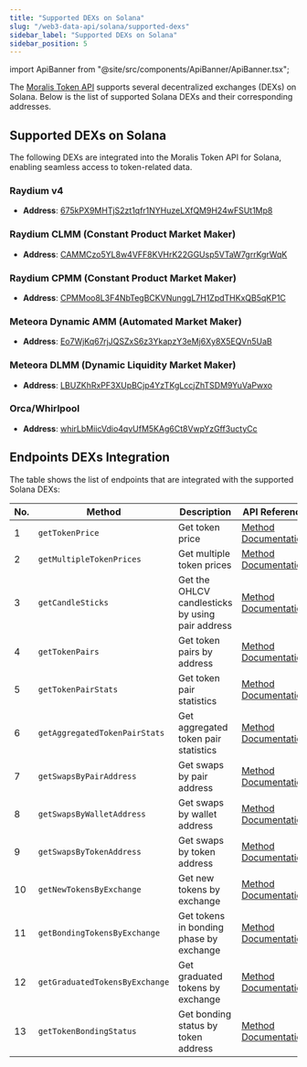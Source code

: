 ```yaml
---
title: "Supported DEXs on Solana"
slug: "/web3-data-api/solana/supported-dexs"
sidebar_label: "Supported DEXs on Solana"
sidebar_position: 5
---
```


import ApiBanner from "@site/src/components/ApiBanner/ApiBanner.tsx";

The [Moralis Token API](/web3-data-api/solana/reference/token-api) supports several decentralized exchanges (DEXs) on Solana. Below is the list of supported Solana DEXs and their corresponding addresses.

## Supported DEXs on Solana

The following DEXs are integrated into the Moralis Token API for Solana, enabling seamless access to token-related data.

### Raydium v4

- **Address**: [675kPX9MHTjS2zt1qfr1NYHuzeLXfQM9H24wFSUt1Mp8](https://solscan.io/account/675kPX9MHTjS2zt1qfr1NYHuzeLXfQM9H24wFSUt1Mp8)

### Raydium CLMM (Constant Product Market Maker)

- **Address**: [CAMMCzo5YL8w4VFF8KVHrK22GGUsp5VTaW7grrKgrWqK](https://solscan.io/account/CAMMCzo5YL8w4VFF8KVHrK22GGUsp5VTaW7grrKgrWqK)

### Raydium CPMM (Constant Product Market Maker)

- **Address**: [CPMMoo8L3F4NbTegBCKVNunggL7H1ZpdTHKxQB5qKP1C](https://solscan.io/account/CPMMoo8L3F4NbTegBCKVNunggL7H1ZpdTHKxQB5qKP1C)

### Meteora Dynamic AMM (Automated Market Maker)

- **Address**: [Eo7WjKq67rjJQSZxS6z3YkapzY3eMj6Xy8X5EQVn5UaB](https://solscan.io/account/Eo7WjKq67rjJQSZxS6z3YkapzY3eMj6Xy8X5EQVn5UaB)

### Meteora DLMM (Dynamic Liquidity Market Maker)

- **Address**: [LBUZKhRxPF3XUpBCjp4YzTKgLccjZhTSDM9YuVaPwxo](https://solscan.io/account/LBUZKhRxPF3XUpBCjp4YzTKgLccjZhTSDM9YuVaPwxo)

### Orca/Whirlpool

- **Address**: [whirLbMiicVdio4qvUfM5KAg6Ct8VwpYzGff3uctyCc](https://solscan.io/account/whirLbMiicVdio4qvUfM5KAg6Ct8VwpYzGff3uctyCc)

## Endpoints DEXs Integration

The table shows the list of endpoints that are integrated with the supported Solana DEXs:

| No. | Method                         | Description                                      | API Reference                                                                               | URL                                                                                                                                                                                         |
| --- | ------------------------------ | ------------------------------------------------ | ------------------------------------------------------------------------------------------- | ------------------------------------------------------------------------------------------------------------------------------------------------------------------------------------------- |
| 1   | `getTokenPrice`                | Get token price                                  | [Method Documentation](/web3-data-api/solana/reference/price/get-sol-token-price)           | [https://solana-gateway.moralis.io/token/:network/:address/price](https://solana-gateway.moralis.io/token/:network/:address/price)                                                          |
| 2   | `getMultipleTokenPrices`       | Get multiple token prices                        | [Method Documentation](/web3-data-api/solana/reference/price/get-multiple-token-prices)     | [https://solana-gateway.moralis.io/token/:network/:address/price](https://solana-gateway.moralis.io/token/:network/:address/price)                                                          |
| 3   | `getCandleSticks`              | Get the OHLCV candlesticks by using pair address | [Method Documentation](/web3-data-api/solana/reference/price/get-ohlcv-by-pair-address)     | [https://solana-gateway.moralis.io/token/:network/pairs/:pairAddress/ohlcv](https://solana-gateway.moralis.io/token/:network/pairs/:pairAddress/ohlcv)                                      |
| 4   | `getTokenPairs`                | Get token pairs by address                       | [Method Documentation](/web3-data-api/solana/reference/get-token-pairs-by-address)          | [https://solana-gateway.moralis.io/token/:network/:address/pairs](https://solana-gateway.moralis.io/token/:network/:address/pairs)                                                          |
| 5   | `getTokenPairStats`            | Get token pair statistics                        | [Method Documentation](/web3-data-api/solana/reference/get-token-pair-stats)                | [https://solana-gateway.moralis.io/token/:network/pairs/:pairAddress/stats](https://solana-gateway.moralis.io/token/:network/pairs/:pairAddress/stats)                                      |
| 6   | `getAggregatedTokenPairStats`  | Get aggregated token pair statistics             | [Method Documentation](/web3-data-api/solana/reference/get-aggregated-token-pair-stats)     | [https://solana-gateway.moralis.io/token/:network/:address/pairs/stats](https://solana-gateway.moralis.io/token/:network/:address/pairs/stats)                                              |
| 7   | `getSwapsByPairAddress`        | Get swaps by pair address                        | [Method Documentation](/web3-data-api/solana/reference/get-swaps-by-pair-address)           | [https://solana-gateway.moralis.io/token/:network/pairs/:pairAddress/swaps](https://solana-gateway.moralis.io/token/:network/pairs/:pairAddress/swaps)                                      |
| 8   | `getSwapsByWalletAddress`      | Get swaps by wallet address                      | [Method Documentation](/web3-data-api/solana/reference/get-swaps-by-wallet-address)         | [https://solana-gateway.moralis.io/token/:network/:tokenAddress/swaps](https://solana-gateway.moralis.io/token/:network/:tokenAddress/swaps)                                                |
| 9   | `getSwapsByTokenAddress`       | Get swaps by token address                       | [Method Documentation](/web3-data-api/solana/reference/get-swaps-by-token-address)          | [https://solana-gateway.moralis.io/account/:network/:walletAddress/swaps](https://solana-gateway.moralis.io/account/:network/:walletAddress/swaps)                                          |
| 10  | `getNewTokensByExchange`       | Get new tokens by exchange                       | [Method Documentation](/web3-data-api/solana/reference/get-new-tokens-by-exchange)          | [https://solana-gateway.moralis.io/token/mainnet/exchange/:exchange/new](https://solana-gateway.moralis.io/token/mainnet/exchange/pumpfun/new?limit=100)                                    |
| 11  | `getBondingTokensByExchange`   | Get tokens in bonding phase by exchange          | [Method Documentation](/web3-data-api/solana/reference/get-bonding-tokens-by-exchange)      | [https://solana-gateway.moralis.io/token/mainnet/exchange/:exchange/bonding](https://solana-gateway.moralis.io/token/mainnet/exchange/pumpfun/bonding?limit=100)                            |
| 12  | `getGraduatedTokensByExchange` | Get graduated tokens by exchange                 | [Method Documentation](/web3-data-api/solana/reference/get-graduated-tokens-by-exchange)    | [https://solana-gateway.moralis.io/token/mainnet/exchange/:exchange/graduated](https://solana-gateway.moralis.io/token/mainnet/exchange/pumpfun/graduated?limit=100)                        |
| 13  | `getTokenBondingStatus`        | Get bonding status by token address              | [Method Documentation](/web3-data-api/solana/reference/get-bonding-status-by-token-address) | [https://solana-gateway.moralis.io/token/mainnet/:tokenAddress/bonding-status](https://solana-gateway.moralis.io/token/mainnet/H2p8S7Ssd3mrBft1bcDGnzW8KNRAGtPTtJLv1tnupump/bonding-status) |
